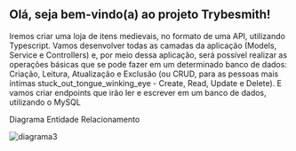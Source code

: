 ##  Olá, seja bem-vindo(a) ao projeto Trybesmith!

Iremos criar uma loja de itens medievais, no formato de uma API, utilizando Typescript.
Vamos desenvolver todas as camadas da aplicação (Models, Service e Controllers) e, por meio dessa aplicação, será possível realizar as operações básicas que se pode fazer em um determinado banco de dados: Criação, Leitura, Atualização e Exclusão (ou CRUD, para as pessoas mais íntimas stuck_out_tongue_winking_eye - Create, Read, Update e Delete).
E vamos criar endpoints que irão ler e escrever em um banco de dados, utilizando o MySQL

Diagrama Entidade Relacionamento

![diagrama3](https://user-images.githubusercontent.com/102389971/201719273-588f5aa7-3627-4cb1-aa2b-3575382c6fd2.png)
